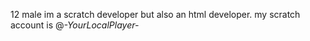 12
male
im a scratch developer but also an html developer.
my scratch account is @_-YourLocalPlayer-_

<!---
Originallity/Originallity is a ✨ special ✨ repository because its `README.md` (this file) appears on your GitHub profile.
You can click the Preview link to take a look at your changes.
--->
